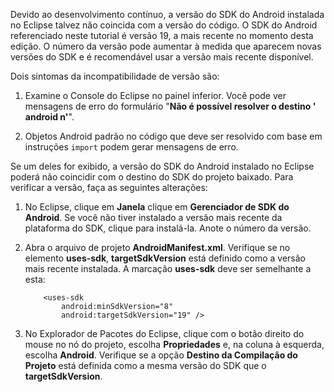 Devido ao desenvolvimento contínuo, a versão do SDK do Android instalada no Eclipse talvez não coincida com a versão do código. O SDK do Android referenciado neste tutorial é versão 19, a mais recente no momento desta edição. O número da versão pode aumentar à medida que aparecem novas versões do SDK e é recomendável usar a versão mais recente disponível.

Dois sintomas da incompatibilidade de versão são:

1.  Examine o Console do Eclipse no painel inferior. Você pode ver mensagens de erro do formulário "**Não é possível resolver o destino ' android n'**".

2.  Objetos Android padrão no código que deve ser resolvido com base em instruções `import` podem gerar mensagens de erro.

Se um deles for exibido, a versão do SDK do Android instalado no Eclipse poderá não coincidir com o destino do SDK do projeto baixado. Para verificar a versão, faça as seguintes alterações:

1.  No Eclipse, clique em **Janela** clique em **Gerenciador de SDK do Android**. Se você não tiver instalado a versão mais recente da plataforma do SDK, clique para instalá-la. Anote o número da versão.

2.  Abra o arquivo de projeto **AndroidManifest.xml**. Verifique se no elemento **uses-sdk**, **targetSdkVersion** está definido como a versão mais recente instalada. A marcação **uses-sdk** deve ser semelhante a esta:

            <uses-sdk
                android:minSdkVersion="8"
                android:targetSdkVersion="19" />

3.  No Explorador de Pacotes do Eclipse, clique com o botão direito do mouse no nó do projeto, escolha **Propriedades** e, na coluna à esquerda, escolha **Android**. Verifique se a opção **Destino da Compilação do Projeto** está definida como a mesma versão do SDK que o **targetSdkVersion**.


